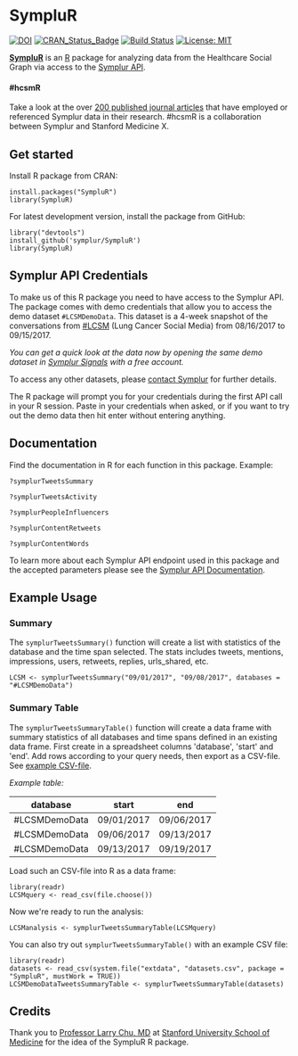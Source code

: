 # SympluR

[![DOI](https://zenodo.org/badge/122243873.svg)](https://zenodo.org/badge/latestdoi/122243873)
[![CRAN_Status_Badge](http://www.r-pkg.org/badges/version-last-release/SympluR)](https://cran.r-project.org/package=SympluR)
[![Build Status](https://travis-ci.org/symplur/SympluR.svg?branch=master)](https://travis-ci.org/symplur/SympluR)
[![License: MIT](https://img.shields.io/badge/License-MIT-blue.svg)](https://github.com/HealthCatalystSLC/healthcareai-r/blob/master/LICENSE)

**[SympluR](https://CRAN.R-project.org/package=SympluR)** is an [R](https://www.r-project.org) package for analyzing data from the Healthcare Social Graph via access to the [Symplur API](https://api.symplur.com/v1/docs).

#### #hcsmR

Take a look at the over [200 published journal articles](https://www.symplur.com/healthcare-social-media-research/) that have employed or referenced Symplur data in their research. #hcsmR is a collaboration between Symplur and Stanford Medicine X.

## Get started

Install R package from CRAN:

```
install.packages("SympluR")
library(SympluR)
```

For latest development version, install the package from GitHub:

```
library("devtools")
install_github('symplur/SympluR')
library(SympluR)
```

## Symplur API Credentials

To make us of this R package you need to have access to the Symplur API. The package comes with demo credentials that allow you to access the demo dataset `#LCSMDemoData`. This dataset is a 4-week snapshot of the conversations from [#LCSM](https://www.symplur.com/healthcare-hashtags/lcsm/) (Lung Cancer Social Media) from 08/16/2017 to 09/15/2017.

_You can get a quick look at the data now by opening the same demo dataset in [Symplur Signals](https://dashboard.symplur.com/hashtag/LCSMDemoData?start=1504249200&end=1505458799) with a free account._

To access any other datasets, please [contact Symplur](https://www.symplur.com/contact/) for further details.

The R package will prompt you for your credentials during the first API call in your R session. Paste in your credentials when asked, or if you want to try out the demo data then hit enter without entering anything.

## Documentation

Find the documentation in R for each function in this package. Example:

`?symplurTweetsSummary`

`?symplurTweetsActivity`

`?symplurPeopleInfluencers`

`?symplurContentRetweets`

`?symplurContentWords`

To learn more about each Symplur API endpoint used in this package and the accepted parameters please see the [Symplur API Documentation](https://api.symplur.com/v1/docs).

## Example Usage

### Summary

The `symplurTweetsSummary()` function will create a list with statistics of the database and the time span selected. The stats includes tweets, mentions, impressions, users, retweets, replies, urls_shared, etc.

`LCSM <- symplurTweetsSummary("09/01/2017", "09/08/2017", databases = "#LCSMDemoData")`

### Summary Table

The `symplurTweetsSummaryTable()` function will create a data frame with summary statistics of all databases and time spans defined in an existing data frame.
First create in a spreadsheet columns 'database', 'start' and 'end'. Add rows according to your query needs, then export as a CSV-file. See [example CSV-file](https://github.com/symplur/SympluR/blob/master/inst/extdata/datasets.csv).

_Example table:_

| database      | start      | end        |
| ------------- | ---------- | ---------- |
| #LCSMDemoData | 09/01/2017 | 09/06/2017 |
| #LCSMDemoData | 09/06/2017 | 09/13/2017 |
| #LCSMDemoData | 09/13/2017 | 09/19/2017 |

Load such an CSV-file into R as a data frame:

```
library(readr)
LCSMquery <- read_csv(file.choose())
```

Now we're ready to run the analysis:

`LCSManalysis <- symplurTweetsSummaryTable(LCSMquery)`

You can also try out `symplurTweetsSummaryTable()` with an example CSV file:

```
library(readr)
datasets <- read_csv(system.file("extdata", "datasets.csv", package = "SympluR", mustWork = TRUE))
LCSMDemoDataTweetsSummaryTable <- symplurTweetsSummaryTable(datasets)
```

## Credits

Thank you to [Professor Larry Chu, MD](https://twitter.com/larrychu) at [Stanford University School of Medicine](https://medicinex.stanford.edu) for the idea of the SympluR R package.
